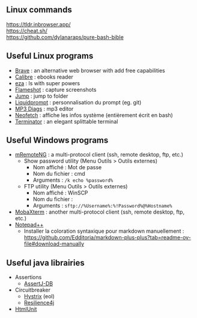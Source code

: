 ## Linux commands

https://tldr.inbrowser.app/ \
https://cheat.sh/ \
https://github.com/dylanaraps/pure-bash-bible

## Useful Linux programs

- [Brave](https://brave.com/) : an alternative web browser with add free capabilities
- [Calibre](https://calibre-ebook.com/) : ebooks reader
- [eza](https://github.com/eza-community/eza) : ls with super powers
- [Flameshot](https://flameshot.org/docs/installation/installation-linux/) : capture screenshots
- [Jump](https://github.com/gsamokovarov/jump) : jump to folder
- [Liquidprompt](https://github.com/liquidprompt/liquidprompt) : personnalisation du prompt (eg. git)
- [MP3 Diags](https://mp3diags.sourceforge.net/) : mp3 editor
- [Neofetch](https://github.com/dylanaraps/neofetch) : affiche les infos système (entièrement écrit en bash)
- [Terminator](https://github.com/gnome-terminator/terminator) : an elegant splittable terminal

## Useful Windows programs

- [mRemoteNG](https://github.com/mRemoteNG/mRemoteNG) : a multi-protocol client (ssh, remote desktop, ftp, etc.)
  - Show password utility (Menu Outils > Outils externes)
    - Nom affiché : Mot de passe
    - Nom du fichier : cmd
    - Arguments : `/k echo %password%`
  - FTP utility (Menu Outils > Outils externes)
    - Nom affiché : WinSCP
    - Nom du fichier : <chemin vers WinSCP.exe>
    - Arguments : `sftp://%Username%:%!Password%@%Hostname%`
- [MobaXterm](https://mobaxterm.mobatek.net/) : another multi-protocol client (ssh, remote desktop, ftp, etc.)
- [Notepad++](https://notepad-plus-plus.org/)
  - Installer la coloration syntaxique pour markdown manuellement : https://github.com/Edditoria/markdown-plus-plus?tab=readme-ov-file#download-manually

## Useful java librairies

- Assertions
  - [AssertJ-DB](https://assertj.github.io/doc/#assertj-db)
- Circuitbreaker
  - [Hystrix](https://github.com/Netflix/Hystrix) (eol)
  - [Resilience4j](https://github.com/resilience4j/resilience4j)
- [HtmlUnit](https://github.com/HtmlUnit/htmlunit)
